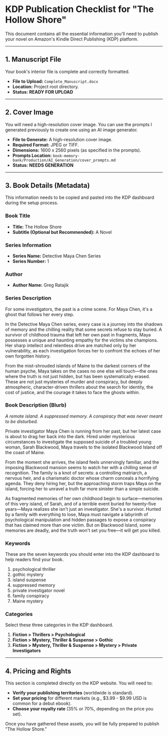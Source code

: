 # KDP Publication Checklist for "The Hollow Shore"

This document contains all the essential information you'll need to publish your novel on Amazon's Kindle Direct Publishing (KDP) platform.

---

## 1. Manuscript File

Your book's interior file is complete and correctly formatted.

*   **File to Upload:** `Complete_Manuscript.docx`
*   **Location:** Project root directory.
*   **Status:** **READY FOR UPLOAD**

---

## 2. Cover Image

You will need a high-resolution cover image. You can use the prompts I generated previously to create one using an AI image generator.

*   **File to Generate:** A high-resolution cover image.
*   **Required Format:** JPEG or TIFF.
*   **Dimensions:** 1600 x 2560 pixels (as specified in the prompts).
*   **Prompts Location:** `book-memory-bank/Production/AI_Generation/cover_prompts.md`
*   **Status:** **NEEDS GENERATION**

---

## 3. Book Details (Metadata)

This information needs to be copied and pasted into the KDP dashboard during the setup process.

### Book Title
*   **Title:** The Hollow Shore
*   **Subtitle (Optional but Recommended):** A Novel

### Series Information
*   **Series Name:** Detective Maya Chen Series
*   **Series Number:** 1

### Author
*   **Author Name:** Greg Ratajik

### Series Description

For some investigators, the past is a crime scene. For Maya Chen, it's a ghost that follows her every step.

In the Detective Maya Chen series, every case is a journey into the shadows of memory and the chilling reality that some secrets refuse to stay buried. A survivor of childhood trauma that left her own past in fragments, Maya possesses a unique and haunting empathy for the victims she champions. Her sharp intellect and relentless drive are matched only by her vulnerability, as each investigation forces her to confront the echoes of her own forgotten history.

From the mist-shrouded islands of Maine to the darkest corners of the human psyche, Maya takes on the cases no one else will touch—the ones where the truth is not just hidden, but has been systematically erased. These are not just mysteries of murder and conspiracy, but deeply atmospheric, character-driven thrillers about the search for identity, the cost of justice, and the courage it takes to face the ghosts within.

### Book Description (Blurb)

*A remote island. A suppressed memory. A conspiracy that was never meant to be disturbed.*

Private investigator Maya Chen is running from her past, but her latest case is about to drag her back into the dark. Hired under mysterious circumstances to investigate the supposed suicide of a troubled young woman, Sarah Blackwood, Maya travels to the isolated Blackwood Island off the coast of Maine.

From the moment she arrives, the island feels unnervingly familiar, and the imposing Blackwood mansion seems to watch her with a chilling sense of recognition. The family is a knot of secrets: a controlling matriarch, a nervous heir, and a charismatic doctor whose charm conceals a horrifying agenda. They deny hiring her, but the approaching storm traps Maya on the island, forcing her to unravel a truth far more sinister than a simple suicide.

As fragmented memories of her own childhood begin to surface—memories of this very island, of Sarah, and of a terrible event buried for twenty-five years—Maya realizes she isn't just an investigator. She's a survivor. Hunted by a family with everything to lose, Maya must navigate a labyrinth of psychological manipulation and hidden passages to expose a conspiracy that has claimed more than one victim. But on Blackwood Island, some memories are deadly, and the truth won't set you free—it will get you killed.

### Keywords

These are the seven keywords you should enter into the KDP dashboard to help readers find your book.

1.  psychological thriller
2.  gothic mystery
3.  island suspense
4.  suppressed memory
5.  private investigator novel
6.  family conspiracy
7.  Maine mystery

### Categories

Select these three categories in the KDP dashboard.

1.  **Fiction > Thrillers > Psychological**
2.  **Fiction > Mystery, Thriller & Suspense > Gothic**
3.  **Fiction > Mystery, Thriller & Suspense > Mystery > Private Investigators**

---

## 4. Pricing and Rights

This section is completed directly on the KDP website. You will need to:

*   **Verify your publishing territories** (worldwide is standard).
*   **Set your pricing** for different markets (e.g., $3.99 - $9.99 USD is common for a debut ebook).
*   **Choose your royalty rate** (35% or 70%, depending on the price you set).

Once you have gathered these assets, you will be fully prepared to publish "The Hollow Shore."
